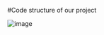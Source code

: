#Code structure of our project

![image](https://github.com/smartinternz02/SBSPS-Challenge-10339-CloudCollabEdit-Empowering-Seamless-Document-Collaboration/assets/98992534/769b76f8-1b1c-4e06-a916-0c863f717cd6)
